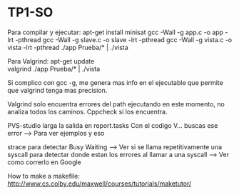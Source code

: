 # TP1-SO
Para compilar y ejecutar:
		apt-get install minisat
		gcc -Wall -g app.c -o app -lrt -pthread
		gcc -Wall -g slave.c -o slave -lrt -pthread
		gcc -Wall -g vista.c -o vista -lrt -pthread
		./app Prueba/* | ./vista

Para Valgrind:
		apt-get update		
		valgrind ./app Prueba/* | ./vista

Si complico con gcc -g, me genera mas info en el ejecutable que permite que valgrind tenga mas precision.

Valgrind solo encuentra errores del path ejecutando en este momento, no analiza todos los caminos.
Cppcheck sí los encuentra.

PVS-studio larga la salida en report.tasks
Con el codigo V... buscas ese error --> Para ver ejemplos y eso

strace 	para detectar Busy Waiting --> Ver si se llama repetitivamente una syscall
	para detectar donde estan los errores al llamar a una syscall
	--> Ver como correrlo en Google

How to make a makefile: http://www.cs.colby.edu/maxwell/courses/tutorials/maketutor/

